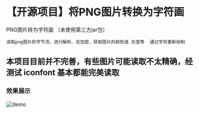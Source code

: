# 【开源项目】将PNG图片转换为字符画
PNG图片转为字符画
（未使用第三方jar包）
```   
读取png图片的字节流，进行解析、反加密、获取图片的颜色值 灰度等  通过字符重新绘制
```
## 本项目目前并不完善，有些图片可能读取不太精确，经测试 iconfont 基本都能完美读取

### 效果展示
![demo](https://user-images.githubusercontent.com/35286999/133013229-062ff65b-c371-453c-a642-2847348e5f68.gif)



